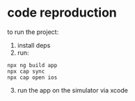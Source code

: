 # code reproduction

to run the project:
1. install deps
2. run:
```
npx ng build app         
npx cap sync
npx cap open ios   
```
3. run the app on the simulator via xcode